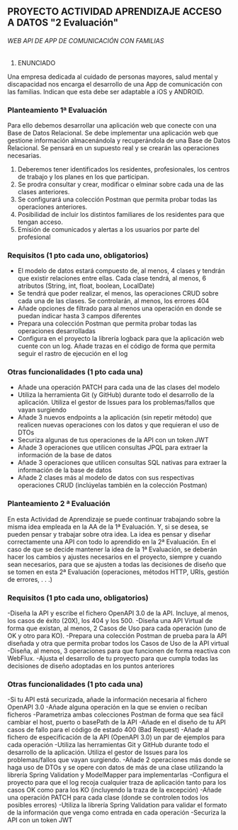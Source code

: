 ## PROYECTO ACTIVIDAD APRENDIZAJE ACCESO A DATOS "2 Evaluación"

###### WEB API DE APP DE COMUNICACIÓN CON FAMILIAS

1. ENUNCIADO

Una empresa dedicada al cuidado de personas mayores, salud mental y  discapacidad nos encarga el desarrollo de una 
App de comunicación con las familias. Indican que esta debe ser adaptable a iOS y ANDROID.

### **Planteamiento 1ª Evaluación**
Para ello debemos desarrollar una aplicación web que conecte con una Base de Datos Relacional.
Se debe implementar una aplicación web que gestione información almacenándola y recuperándola de una Base de 
Datos Relacional. Se pensará en un supuesto real y se crearán las operaciones necesarias.


1. Deberemos tener identificados los residentes, profesionales, los centros de trabajo y los planes en los que participan.
2. Se prodra consultar y crear, modificar o elminar sobre cada una de las clases anteriores.
3. Se configurará una colección Postman que permita probar todas las operaciones anteriores.
4. Posibilidad de incluir los distintos familiares de los residentes para que tengan acceso.
5. Emisión de comunicados y alertas a los usuarios por parte del profesional

### **Requisitos (1 pto cada uno, obligatorios)**

- El modelo de datos estará compuesto de, al menos, 4 clases y tendrán que existir relaciones entre ellas. Cada clase tendrá, al menos, 6 atributos (String, int, float, boolean, LocalDate)
- Se tendrá que poder realizar, el menos, las operaciones CRUD sobre cada una de las clases. Se controlarán, al menos, los errores 404
- Añade opciones de filtrado para al menos una operación en donde se puedan indicar hasta 3 campos diferentes
- Prepara una colección Postman que permita probar todas las operaciones desarrolladas
- Configura en el proyecto la librería logback para que la aplicación web cuente con un log. Añade trazas en el código de forma que permita seguir el rastro de ejecución en el log

### **Otras funcionalidades (1 pto cada una)**

- Añade una operación PATCH para cada una de las clases del modelo
- Utiliza la herramienta Git (y GitHub) durante todo el desarrollo de la aplicación. Utiliza el gestor de Issues para los problemas/fallos que vayan surgiendo
- Añade 3 nuevos endpoints a la aplicación (sin repetir método) que realicen nuevas operaciones con los datos y que requieran el uso de DTOs
- Securiza algunas de tus operaciones de la API con un token JWT
- Añade 3 operaciones que utilicen consultas JPQL para extraer la información de la base de datos
- Añade 3 operaciones que utilicen consultas SQL nativas para extraer la información de la base de datos
- Añade 2 clases más al modelo de datos con sus respectivas operaciones CRUD (inclúyelas también en la colección Postman)

### **Planteamiento 2 ª Evaluación**

En esta Actividad de Aprendizaje se puede continuar trabajando sobre la misma idea empleada en la AA de la 1ª Evaluación. Y, si se desea, se pueden pensar y trabajar sobre otra idea.
La idea es pensar y diseñar correctamente una API con todo lo aprendido en la 2ª Evaluación. En el caso de que se decide mantener la idea de la 1ª Evaluación, se deberán hacer los cambios y ajustes necesarios en el proyecto, siempre y cuando sean necesarios, para que se ajusten a todas las decisiones de diseño que se tomen en esta 2ª Evaluación (operaciones, métodos HTTP, URIs, gestión de errores, . . .)

### **Requisitos (1 pto cada uno, obligatorios)**

-Diseña la API y escribe el fichero OpenAPI 3.0 de la API. Incluye, al menos, los casos de éxito (20X), los 404 y los 500.
-Diseña una API Virtual de forma que existan, al menos, 2 Casos de Uso para cada operación (uno de OK y otro para KO).
-Prepara una colección Postman de prueba para la API diseñada y otra que permita probar todos los Casos de Uso de la API virtual
-Diseña, al menos, 3 operaciones para que funcionen de forma reactiva con WebFlux.
-Ajusta el desarrollo de tu proyecto para que cumpla todas las decisiones de diseño adoptadas en los puntos anteriores

### **Otras funcionalidades (1 pto cada una)**

-Si tu API está securizada, añade la información necesaria al fichero OpenAPI 3.0
-Añade alguna operación en la que se envien o reciban ficheros
-Parametriza ambas colecciones Postman de forma que sea fácil cambiar el host, puerto o basePath de la API
-Añade en el diseño de tu API casos de fallo para el código de estado 400 (Bad Request)
-Añade al fichero de especificación de la API (OpenAPI 3.0) un par de ejemplos para cada operación
-Utiliza las herramientas Git y GitHub durante todo el desarrollo de la aplicación. Utiliza el gestor de Issues para los problemas/fallos que vayan surgiendo.
-Añade 2 operaciones más donde se haga uso de DTOs y se opere con datos de más de una clase utilizando la librería Spring Validation y ModelMapper para implementarlas
-Configura el proyecto para que el log recoja cualquier traza de aplicación tanto para los casos OK como para los KO (incluyendo la traza de la excepción)
-Añade una operación PATCH para cada clase (donde se controlen todos los posibles errores)
-Utiliza la librería Spring Validation para validar el formato de la información que venga como entrada en cada operación
-Securiza la API con un token JWT


